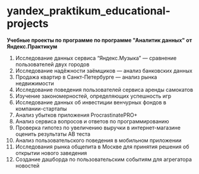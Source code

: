 # yandex_praktikum_educational-projects
**Учебные проекты по программе по программе "Аналитик данных" от Яндекс.Практикум**
1. Исследование данных сервиса “Яндекс.Музыка” — сравнение пользователей двух городов
2. Исследование надёжности заёмщиков — анализ банковских данных
3. Продажа квартир в Санкт-Петербурге — анализ рынка недвижимости
4. Исследование поведения пользователей сервиса аренды самокатов
5. Изучение закономерностей, определяющих успешность игр
6. Исследование данных об инвестиции венчурных фондов в компании-стартапы
7. Анализ убытков приложения ProcrastinatePRO+
8. Анализ сервиса вопросов и ответов по программированию
9. Проверка гипотез по увеличению выручки в интернет-магазине оценить результаты AB теста
10. Анализ пользовательского поведения в мобильном приложении
11. Исследования рынка общепита в Москве для принятия решения об открытии нового заведения 
12. Создание дашборда по пользовательским событиям для агрегатора новостей

